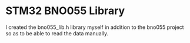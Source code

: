 # STM32 BNO055 Library
I created the bno055_lib.h library myself in addition to the bno055 project so as to be able to read the data manually.